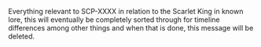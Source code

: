 Everything relevant to SCP-XXXX in relation to the Scarlet King in known lore, this will eventually be completely sorted through for timeline differences among other things and when that is done, this message will be deleted.
